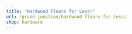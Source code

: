 ```yaml
---
title: "Hardwood Floors for Less!"
url: /grand-junction/hardwood-floors-for-less/
shop: hardware
---
```

